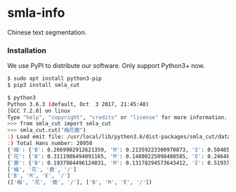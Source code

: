 # smla-info

Chinese text segmentation.

### Installation

We use PyPI to distribute our software.
Only support Python3+ now.

```sh
$ sudo apt install python3-pip
$ pip3 install smla_cut
```

```sh
$ python3
Python 3.6.3 (default, Oct  3 2017, 21:45:48) 
[GCC 7.2.0] on linux
Type "help", "copyright", "credits" or "license" for more information.
>>> from smla_cut import smla_cut
>>> smla_cut.cut("梅花鹿")
:) Load emit file: /usr/local/lib/python3.6/dist-packages/smla_cut/data/emit/emit.json
:) Total Hans number: 20950
{'梅': {'B': 0.2669902912621359, 'M': 0.21359223300970873, 'E': 0.5048543689320388, 'S': 0.014563106796116505}}
{'花': {'B': 0.3111986494091165, 'M': 0.14800225098480585, 'E': 0.24648283624085537, 'S': 0.29431626336522226}}
{'鹿': {'B': 0.1937984496124031, 'M': 0.13178294573643412, 'E': 0.5193798449612403, 'S': 0.15503875968992248}}
['梅', '花', '鹿', '/']
['B', 'M', 'E', '/']
(['梅', '花', '鹿', '/'], ['B', 'M', 'E', '/'])

```
